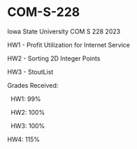 # COM-S-228

Iowa State University COM S 228 2023

HW1 - Profit Utilization for Internet Service

HW2 - Sorting 2D Integer Points

HW3 - StoutList

Grades Received:

  HW1: 99%

  HW2: 100%

  HW3: 100%

  HW4: 115%
